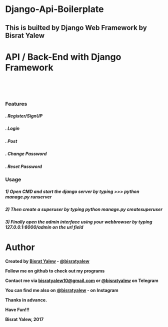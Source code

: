 # Django-Api-Boilerplate

<h2> This is builted by Django Web Framework by Bisrat Yalew </h2>

# API / Back-End with Django Framework

<br/>
<p align="center">
 
</p>
<br/>

<h3> Features </h3>

<h5> . Register/SignUP </h5>
<h5> . Login </h5>
<h5> . Post  </h5>
<h5> . Change Password </h5>
<h5> . Reset Password </h5>



<h3>Usage</h3>

<h5>1) Open CMD and start the django server by typing <b>>>> python manage.py runserver</b></h5>
<h5>2) <b>Then create a superuser by typing <b>python manage.py createsuperuser <username> <password> </b></h5>
<h5>3) Finally open the admin interface using your webbrowser by typing  <b>127.0.0.1:8000/admin </b> on the url field </h5>






Author
======

Created by [Bisrat Yalew](https://linkedin.com/in/bisratyalew) - [@bisratyalew](mailto:bisratyalew10@gmail.com)

Follow me on github to check out my programs

Contact me via [bisratyalew10@gmail.com](mailto:bisratyalew10@gmail.com) or [@bisratyalew](https://t.me/bisratyalew) on Telegram

You can find me also on [@bisratyalew](https://instagram.com/bisratyalew) - on Instagram

Thanks in advance.

Have Fun!!!

Bisrat Yalew, 2017  
